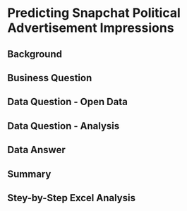 # Predicting Snapchat Political Advertisement Impressions
## Background
## Business Question
## Data Question - Open Data
## Data Question - Analysis
## Data Answer
## Summary
## Stey-by-Step Excel Analysis
